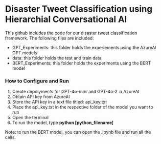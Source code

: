 # Disaster Tweet Classification using Hierarchial Conversational AI
This github includes the code for our disaster tweet classification framework.  The following files are included:
  * GPT_Experiments: this folder holds the experiements using the AzureAI GPT models
  * data: this folder holds the test and train data
  * BERT_Experiments: this folder holds the experiments using the BERT model


### How to Configure and Run
 1) Create depolyments for GPT-4o-mini and GPT-4o-2 in AzureAI
 2) Obtain API key from AzureAI
 3) Store the API key in a text file titled: api_key.txt
 4) Place the api_key.txt in the respective folder of the model you want to run
 5) Open the terminal
 6) To run the model, type **python [python_filename]**

Note: to run the BERT model, you can open the .ipynb file and run all the cells.
